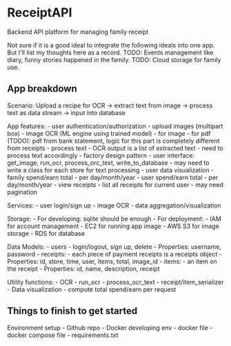 # ReceiptAPI
Backend API platform for managing family receipt

Not sure if it is a good ideal to integrate the following ideals into one app. But I'll list my thoughts here as a record.
TODO: Events management like diary, funny stories happened in the family.
TODO: Cloud storage for family use.

## App breakdown
Scenario: Upload a recipe for OCR -> extract text from image -> process text as data stream -> input into database

App features:
    - user authentication/authorization
    - upload images (multipart box)
    - image OCR (ML engine using trained model)
      - for image
      - for pdf (TODO): pdf from bank statement, logic for this part is completely different from receipts
    - process text
      - OCR output is a list of extracted text
      - need to process text accordingly
        - factory design pattern
        - user interface: get_image, run_ocr, process_orc_text, write_to_database
        - may need to write a class for each store for text processing
    - user data visualization
      - family spend/earn total
        - per day/month/year
      - user spend/earn total
        - per day/month/year
    - view receipts
      - list all receipts for current user
      - may need pagination

Services:
    - user login/sign up
    - image OCR
    - data aggregation/visualization

Storage:
    - For developing: sqlite should be enough
    - For deployment:
      - IAM for account management
      - EC2 for running app image
      - AWS S3 for image storage
      - RDS for database

Data Models:
    - users
      - login/logout, sign up, delete
      - Properties: username, password
    - receipts:
      - each piece of payment receipts is a receipts object
      - Properties: id, store, time, user, items, total, image_id
    - items:
      - an item on the receipt
      - Properties: id, name, description, receipt

Utility functions:
    - OCR
      - run_ocr
      - process_ocr_text
      - receipt/item_serializer
    - Data visualization
      - compute total spend/earn per request

## Things to finish to get started

Environment setup
    - Github repo
    - Docker developing env
      - docker file
      - docker compose file
      - requirements.txt
